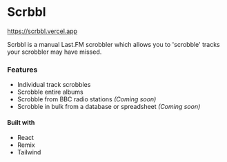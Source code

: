 # Scrbbl

https://scrbbl.vercel.app

Scrbbl is a manual Last.FM scrobbler which allows you to 'scrobble' tracks your scrobbler may have missed.

### Features

- Individual track scrobbles
- Scrobble entire albums
- Scrobble from BBC radio stations _(Coming soon)_
- Scrobble in bulk from a database or spreadsheet _(Coming soon)_

#### Built with

- React
- Remix
- Tailwind
